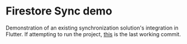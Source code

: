 # Firestore Sync demo

Demonstration of an existing synchronization solution's integration in Flutter.
If attempting to run the project, [this](https://github.com/jfletcher20/firestore_sync_demo/commit/c01ff3363d6acffabaff7f09e8857338621f5b37) is the last working commit.
